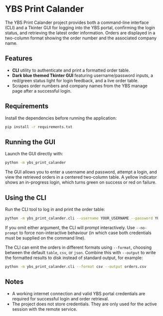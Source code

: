 # YBS Print Calander

The YBS Print Calander project provides both a command-line interface (CLI) and a
Tkinter GUI for logging into the YBS portal, confirming the login status, and
retrieving the latest order information. Orders are displayed in a two-column
format showing the order number and the associated company name.

## Features

- **CLI** utility to authenticate and print a formatted order table.
- **Dark blue themed Tkinter GUI** featuring username/password inputs, a
  red/green status light for login feedback, and a live order table.
- Scrapes order numbers and company names from the YBS manage page after a
  successful login.

## Requirements

Install the dependencies before running the application:

```bash
pip install -r requirements.txt
```

## Running the GUI

Launch the GUI directly with:

```bash
python -m ybs_print_calander
```

The GUI allows you to enter a username and password, attempt a login, and view
the retrieved orders in a centered two-column table. A yellow indicator shows an
in-progress login, which turns green on success or red on failure.

## Using the CLI

Run the CLI tool to log in and print the order table:

```bash
python -m ybs_print_calander.cli --username YOUR_USERNAME --password YOUR_PASSWORD
```

If you omit either argument, the CLI will prompt interactively. Use
`--no-prompt` to force non-interactive behaviour (in which case both credentials
must be supplied on the command line).

The CLI can emit the orders in different formats using `--format`, choosing
between the default `table`, `csv`, or `json`. Combine this with `--output` to
write the formatted results to disk instead of standard output, for example:

```bash
python -m ybs_print_calander.cli --format csv --output orders.csv
```

## Notes

- A working internet connection and valid YBS portal credentials are required
  for successful login and order retrieval.
- The project does not store credentials. They are only used for the active
  session with the remote service.
